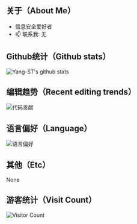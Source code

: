 ## 关于（About Me）
- 信息安全爱好者
- 📫 联系我: 无

## Github统计（Github stats）
![Yang-ST's github stats](https://github-readme-stats.vercel.app/api?username=Yang-ST&count_private=true&show_icons=true)

## 编辑趋势（Recent editing trends）
![代码贡献](https://activity-graph.herokuapp.com/graph?username=Yang-ST&radius=8)

## 语言偏好（Language）
![语言偏好](https://github-readme-stats.vercel.app/api/top-langs/?username=Yang-ST&layout=compact)

## 其他（Etc）
None

## 游客统计（Visit Count）
![Visitor Count](https://profile-counter.glitch.me/Yang-ST/count.svg)

